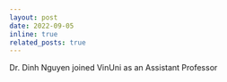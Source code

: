 ```yaml
---
layout: post
date: 2022-09-05
inline: true
related_posts: true
---
```


Dr. Dinh Nguyen joined VinUni as an Assistant Professor
